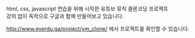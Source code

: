 html, css, javascript 연습을 위해 시작한 유튜브 뮤직 클론코딩 프로젝트   
강의 없이 독학으로 구글과 함께 만들어보고 있습니다.

http://www.everdu.ga/project/ym_clone/ 에서 프로젝트를 확인할 수 있습니다.
